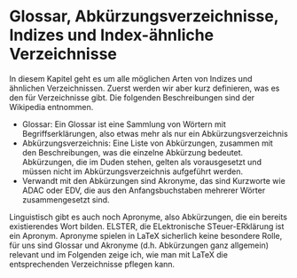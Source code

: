 # Glossar, Abkürzungsverzeichnisse, Indizes und Index-ähnliche Verzeichnisse

In diesem Kapitel geht es um alle möglichen Arten von Indizes und ähnlichen Verzeichnissen. Zuerst werden wir aber kurz definieren, was es den für Verzeichnisse gibt. Die folgenden Beschreibungen sind der Wikipedia entnommen.

* Glossar: Ein Glossar ist eine Sammlung von Wörtern mit Begriffserklärungen, also etwas mehr als nur ein Abkürzungsverzeichnis
* Abkürzungsverzeichnis: Eine Liste von Abkürzungen, zusammen mit den Beschreibungen, was die einzelne Abkürzung bedeutet. Abkürzungen, die im Duden stehen, gelten als vorausgesetzt und müssen nicht im Abkürzungsverzeichnis aufgeführt werden.
* Verwandt mit den Abkürzungen sind Akronyme, das sind Kurzworte wie ADAC oder EDV, die aus den Anfangsbuchstaben mehrerer Wörter zusammengesetzt sind.

Linguistisch gibt es auch noch Apronyme, also Abkürzungen, die ein bereits existierendes Wort bilden. ELSTER, die ELektronische STeuer-ERklärung ist ein Apronym. Apronyme spielen in LaTeX sicherlich keine besondere Rolle, für uns sind Glossar und Akronyme (d.h. Abkürzungen ganz allgemein) relevant und im Folgenden zeige ich, wie man mit LaTeX die entsprechenden Verzeichnisse pflegen kann.
